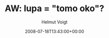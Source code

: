---
title: 'AW: lupa = "tomo oko"?'
posts: 1
hash: 't968'
author: 'Helmut Voigt'
date: 2008-07-18T13:43:00+00:00
sources:
  - http://forums.tokipona.org/viewtopic.php%3Ft=968.html
---